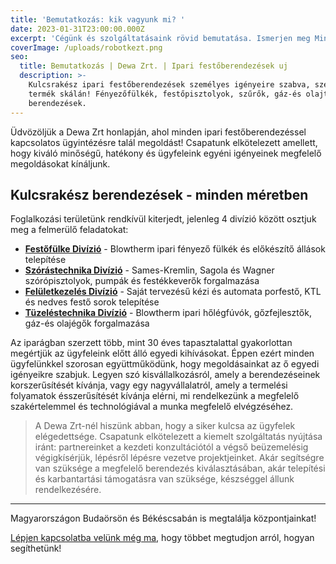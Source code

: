 ```yaml
---
title: 'Bemutatkozás: kik vagyunk mi? '
date: 2023-01-31T23:00:00.000Z
excerpt: 'Cégünk és szolgáltatásaink rövid bemutatása. Ismerjen meg Minket közelebbről! '
coverImage: /uploads/robotkezt.png
seo:
  title: Bemutatkozás | Dewa Zrt. | Ipari festőberendezések uj
  description: >-
    Kulcsrakész ipari festőberendezések személyes igényeire szabva, széles
    termék skálán! Fényezőfülkék, festőpisztolyok, szűrők, gáz-és olajtüzelésű
    berendezések.
---
```


Üdvözöljük a Dewa Zrt honlapján, ahol minden ipari festőberendezéssel kapcsolatos ügyintézésre talál megoldást!  Csapatunk elkötelezett amellett, hogy kiváló minőségű, hatékony és ügyfeleink egyéni igényeinek megfelelő megoldásokat kínáljunk.

## Kulcsrakész berendezések - minden méretben

Foglalkozási területünk rendkívül kiterjedt, jelenleg 4 divízió között osztjuk meg a felmerülő feladatokat:

* **[Festőfülke Divízió](https://dewa-zeta.vercel.app/termekek/fenyezofulkek "Fényezőfülkék")** - Blowtherm ipari fényező fülkék és előkészítő állások telepítése
* **[Szórástechnika Divízió](https://dewa-zeta.vercel.app/termekek/szorastechnika "Szórástechnika")** - Sames-Kremlin, Sagola és Wagner szórópisztolyok, pumpák és festékkeverők forgalmazása
* **[Felületkezelés Divízió](https://dewa-zeta.vercel.app/termekek/feluletkezeles "Felületkezelés")** - Saját tervezésű kézi és automata porfestő, KTL és nedves festő sorok telepítése
* **[Tüzeléstechnika Divízió](https://dewa-zeta.vercel.app/termekek/tuzelestechnika "Tüzeléstechnika")** - Blowtherm ipari hőlégfúvók, gőzfejlesztők, gáz-és olajégők forgalmazása

Az iparágban szerzett több, mint 30 éves tapasztalattal gyakorlottan megértjük az ügyfeleink előtt álló egyedi kihívásokat. Éppen ezért minden ügyfelünkkel szorosan együttműködünk, hogy megoldásainkat az ő egyedi igényeikre szabjuk. Legyen szó kisvállalkozásról, amely a berendezéseinek korszerűsítését kívánja, vagy egy nagyvállalatról, amely a termelési folyamatok ésszerűsítését kívánja elérni, mi rendelkezünk a megfelelő szakértelemmel és technológiával a munka megfelelő elvégzéséhez.

> A Dewa Zrt-nél hiszünk abban, hogy a siker kulcsa az ügyfelek elégedettsége. Csapatunk elkötelezett a kiemelt szolgáltatás nyújtása iránt: partnereinket a kezdeti konzultációtól a végső beüzemelésig végigkísérjük, lépésről lépésre vezetve projektjeinket. Akár segítségre van szüksége a megfelelő berendezés kiválasztásában, akár telepítési és karbantartási támogatásra van szüksége, készséggel állunk rendelkezésére.

***

Magyarországon Budaörsön és Békéscsabán is megtalálja központjainkat!

[Lépjen kapcsolatba velünk még ma](https://dewa-zeta.vercel.app/kapcsolat "Kapcsolatfelvétel"), hogy többet megtudjon arról, hogyan segíthetünk!
